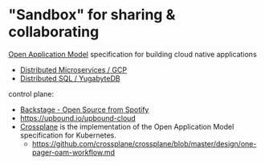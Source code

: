 # "Sandbox" for sharing & collaborating

[Open Application Model](https://github.com/oam-dev/spec) specification for building cloud native applications
  
  * [Distributed Microservices / GCP](https://github.com/GoogleCloudPlatform/microservices-demo)
  * [Distributed SQL / YugabyteDB](https://blog.yugabyte.com/cloud-native-meets-distributed-sql-bringing-microservices-kubernetes-istio-yugabytedb-together-with-hipster-shop-demo/)
  
control plane:
  * [Backstage - Open Source from Spotify](https://labs.spotify.com/2020/04/21/how-we-use-backstage-at-spotify/)
  * https://upbound.io/upbound-cloud
  * [Crossplane](https://github.com/crossplane/crossplane) is the implementation of the Open Application Model specification for Kubernetes.
    * https://github.com/crossplane/crossplane/blob/master/design/one-pager-oam-workflow.md
